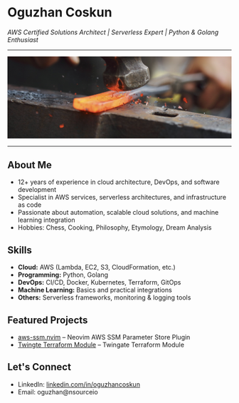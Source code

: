 # Oguzhan Coskun  
*AWS Certified Solutions Architect | Serverless Expert | Python & Golang Enthusiast*

---

![Header Image](https://raw.githubusercontent.com/oguzhancoskun/oguzhancoskun/main/anvil.png)

---

## About Me  
- 12+ years of experience in cloud architecture, DevOps, and software development  
- Specialist in AWS services, serverless architectures, and infrastructure as code  
- Passionate about automation, scalable cloud solutions, and machine learning integration  
- Hobbies: Chess, Cooking, Philosophy, Etymology, Dream Analysis  

## Skills  
- **Cloud:** AWS (Lambda, EC2, S3, CloudFormation, etc.)  
- **Programming:** Python, Golang  
- **DevOps:** CI/CD, Docker, Kubernetes, Terraform, GitOps  
- **Machine Learning:** Basics and practical integrations  
- **Others:** Serverless frameworks, monitoring & logging tools  

## Featured Projects  
- [aws-ssm.nvim](https://github.com/oguzhancoskun/aws-ssm.nvim) – Neovim AWS SSM Parameter Store Plugin
- [Twingte Terraform Module](https://github.com/oguzhancoskun/terraform-twingate-twingate) – Twingate Terraform Module 

## Let's Connect  
- LinkedIn: [linkedin.com/in/oguzhancoskun](https://linkedin.com/in/oguzhancoskun)  
- Email: oguzhan@nsourceio
